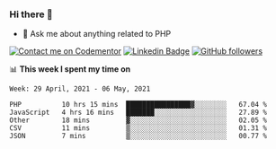 ### Hi there 👋

<!--
**mustafaculban/mustafaculban** is a ✨ _special_ ✨ repository because its `README.md` (this file) appears on your GitHub profile.

Here are some ideas to get you started:

- 🌱 I’m currently learning ...
- 👯 I’m looking to collaborate on ...
- 🤔 I’m looking for help with ...
- 📫 How to reach me: ...
- 😄 Pronouns: ...
- ⚡ Fun fact: ...

-->
- 💬 Ask me about anything related to PHP

[![Contact me on Codementor](https://www.codementor.io/m-badges/karamusluk/book-session.svg)](https://www.codementor.io/@karamusluk?refer=badge)
[![Linkedin Badge](https://img.shields.io/badge/-Mustafa%20Culban-blue?style=social&logo=Linkedin&logoColor=blue&link=https://www.linkedin.com/in/mustafaculban/)](https://www.linkedin.com/in/mustafaculban/) 
[![GitHub followers](https://img.shields.io/github/followers/karamusluk?label=Follow&style=social)](https://github.com/karamusluk/?tab=follow)


📊 **This week I spent my time on**
<!--START_SECTION:waka-->
```text
Week: 29 April, 2021 - 06 May, 2021

PHP          10 hrs 15 mins  ████████████████▓░░░░░░░░   67.04 % 
JavaScript   4 hrs 16 mins   ███████░░░░░░░░░░░░░░░░░░   27.89 % 
Other        18 mins         ▓░░░░░░░░░░░░░░░░░░░░░░░░   02.05 % 
CSV          11 mins         ▒░░░░░░░░░░░░░░░░░░░░░░░░   01.31 % 
JSON         7 mins          ▒░░░░░░░░░░░░░░░░░░░░░░░░   00.77 % 
```
<!--END_SECTION:waka-->


